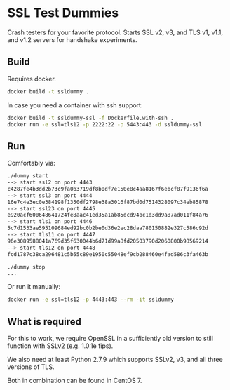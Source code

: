 # SSL Test Dummies

Crash testers for your favorite protocol. Starts SSL v2, v3, and TLS v1, v1.1, and v1.2 servers for handshake experiments.

## Build

Requires docker.

```bash
docker build -t ssldummy .
```

In case you need a container with ssh support:

```bash
docker build -t ssldummy-ssl -f Dockerfile.with-ssh .
docker run -e ssl=tls12 -p 2222:22 -p 5443:443 -d ssldummy-ssl
```

## Run

Comfortably via:

```bash
./dummy start
--> start ssl2 on port 4443
c4287fe4b3dd2b73c9fa0b3719df8b0df7e150e8c4aa8167f6ebcf87f9136f6a
--> start ssl3 on port 4444
16e7c4e3ec0e384198f1350df2798e38a3016f87bd0d7514328097c34eb85878
--> start ssl23 on port 4445
e920acf600648641724fe8aac41ed35a1ab85dcd94bc1d3dd9a87ad011f84a76
--> start tls1 on port 4446
5c7d1533ae595109684ed92bc0b2be0d36e2ec28daa780150882e327c586c92d
--> start tls11 on port 4447
96e3089588041a769d35f630044b6d71d99a8fd20503790d2060800b98569214
--> start tls12 on port 4448
fcd1787c38ca296481c5b55c89e1950c55048ef9cb288460e4fad586c3fa463b

./dummy stop
...
```

Or run it manually:

```bash
docker run -e ssl=tls12 -p 4443:443 --rm -it ssldummy
```

## What is required

For this to work, we require OpenSSL in a sufficiently old version to still function with SSLv2 (e.g. 1.0.1e fips).

We also need at least Python 2.7.9 which supports SSLv2, v3, and all three versions of TLS.

Both in combination can be found in CentOS 7.
